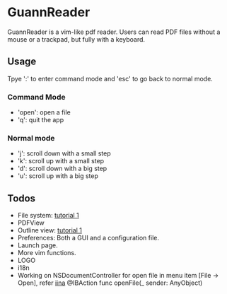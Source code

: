 #  GuannReader
GuannReader is a vim-like pdf reader. Users can read PDF files without a mouse or a trackpad, but fully with a keyboard.

## Usage
Tpye ':' to enter command mode and 'esc' to go back to normal mode.

### Command Mode
- 'open': open a file
- 'q': quit the app

### Normal mode
- 'j': scroll down with a small step
- 'k': scroll up with a small step
- 'd': scroll down with a big step
- 'u': scroll up with a big step

## Todos
- File system: [tutorial 1](https://www.raywenderlich.com/666-filemanager-class-tutorial-for-macos-getting-started-with-the-file-system)
- PDFView
- Outline view: [tutorial 1](https://www.raywenderlich.com/1201-nsoutlineview-on-macos-tutorial)
- Preferences: Both a GUI and a configuration file.
- Launch page.
- More vim functions.
- LOGO
- i18n
- Working on NSDocumentController for open file in menu item [File -> Open], refer [iina](https://github.com/iina/iina/blob/develop/iina/AppDelegate.swift)  @IBAction func openFile(_ sender: AnyObject)
